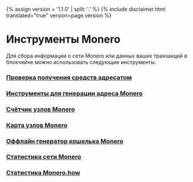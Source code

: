 {% assign version = '1.1.0' | split: '.' %}
{% include disclaimer.html translated="true" version=page.version %}
# Инструменты Monero

Для сбора информации о сети Monero или данных ваших транзакций в блокчейне можно использовать следующие инструменты.

### [Проверка получения средств адресатом](http://xmrtests.llcoins.net/checktx.html)

### [Инструменты для генерации адреса Monero](https://xmr.llcoins.net/)

### [Счётчик узлов Monero](http://moneronodes.i2p.xyz/)

### [Карта узлов Monero](https://monerohash.com/nodes-distribution.html)

### [Оффлайн генератор кошелька Monero](http://moneroaddress.org/)

### [Статистика сети Monero](http://moneroblocks.info/stats)

### [Статистика Monero.how](https://www.monero.how/)

